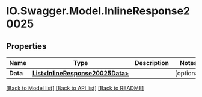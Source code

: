 # IO.Swagger.Model.InlineResponse20025
## Properties

Name | Type | Description | Notes
------------ | ------------- | ------------- | -------------
**Data** | [**List&lt;InlineResponse20025Data&gt;**](InlineResponse20025Data.md) |  | [optional] 

[[Back to Model list]](../README.md#documentation-for-models) [[Back to API list]](../README.md#documentation-for-api-endpoints) [[Back to README]](../README.md)

